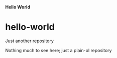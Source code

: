 #### Hello World ####
# hello-world
Just another repository

Nothing much to see here; just a plain-ol repository

